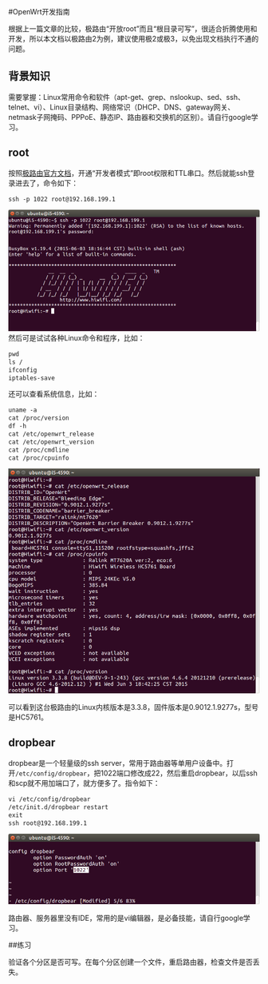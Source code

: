 #OpenWrt开发指南

根据上一篇文章的比较，极路由“开放root”而且“根目录可写”，很适合折腾使用和开发，所以本文档以极路由2为例，建议使用极2或极3，以免出现文档执行不通的问题。

## 背景知识

需要掌握：Linux常用命令和软件（apt-get、grep、nslookup、sed、ssh、telnet、vi）、Linux目录结构、网络常识（DHCP、DNS、gateway网关、netmask子网掩码、PPPoE、静态IP、路由器和交换机的区别）。请自行google学习。

## root

按照[极路由官方文档](http://bbs.hiwifi.com/thread-74899-1-1.html)，开通“开发者模式”即root权限和TTL串口。然后就能ssh登录进去了，命令如下：

```
ssh -p 1022 root@192.168.199.1
```

![gee root hiwifi ssh](images/gee-root-hiwifi-ssh.png)
然后可是试试各种Linux命令和程序，比如：

```
pwd
ls /
ifconfig
iptables-save
```

还可以查看系统信息，比如：

```
uname -a
cat /proc/version
df -h
cat /etc/openwrt_release
cat /etc/openwrt_version
cat /proc/cmdline
cat /proc/cpuinfo
```

![cat openwrt release](images/cat-openwrt-release.png)

可以看到这台极路由的Linux内核版本是3.3.8，固件版本是0.9012.1.9277s，型号是HC5761。

## dropbear

dropbear是一个轻量级的ssh server，常用于路由器等单用户设备中。打开`/etc/config/dropbear`，把1022端口修改成22，然后重启dropbear，以后ssh和scp就不用加端口了，就方便多了。指令如下：

```
vi /etc/config/dropbear
/etc/init.d/dropbear restart
exit
ssh root@192.168.199.1
```

![vi dropbear 1022](images/vi-dropbear-1022.png)

路由器、服务器里没有IDE，常用的是vi编辑器，是必备技能，请自行google学习。

##练习

验证各个分区是否可写。在每个分区创建一个文件，重启路由器，检查文件是否丢失。

<!-- 多说评论框 start -->
<div class="ds-thread" data-thread-key="docs-developer-guide" data-title="开发者指南" data-url="http://openwrt.io/docs/developer-guide/"></div>
<!-- 多说评论框 end -->
